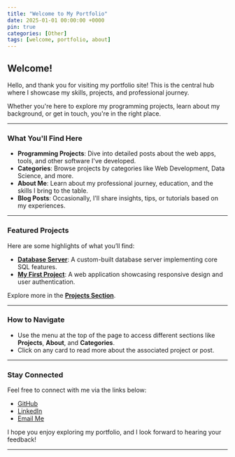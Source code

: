 ```yaml
---
title: "Welcome to My Portfolio"
date: 2025-01-01 00:00:00 +0000
pin: true
categories: [Other]
tags: [welcome, portfolio, about]
---
```


## Welcome!

Hello, and thank you for visiting my portfolio site! This is the central hub where I showcase my skills, projects, and professional journey.

Whether you're here to explore my programming projects, learn about my background, or get in touch, you're in the right place.

---

### **What You'll Find Here**

- **Programming Projects**: Dive into detailed posts about the web apps, tools, and other software I've developed.
- **Categories**: Browse projects by categories like Web Development, Data Science, and more.
- **About Me**: Learn about my professional journey, education, and the skills I bring to the table.
- **Blog Posts**: Occasionally, I'll share insights, tips, or tutorials based on my experiences.

---

### **Featured Projects**
Here are some highlights of what you’ll find:
- **[Database Server](/project-portfolio/posts/database-server/)**: A custom-built database server implementing core SQL features.
- **[My First Project](/project-portfolio/posts/my-first-project/)**: A web application showcasing responsive design and user authentication.

Explore more in the **[Projects Section](/project-portfolio/categories/projects/)**.

---

### **How to Navigate**

- Use the menu at the top of the page to access different sections like **Projects**, **About**, and **Categories**.
- Click on any card to read more about the associated project or post.

---

### **Stay Connected**

Feel free to connect with me via the links below:
- [GitHub](https://github.com/yourusername)
- [LinkedIn](https://www.linkedin.com/in/yourusername/)
- [Email Me](mailto:your.email@example.com)

I hope you enjoy exploring my portfolio, and I look forward to hearing your feedback!

---